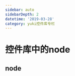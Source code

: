 ```yaml
---
sidebar: auto
sidebarDepth: 2
datetime: '2019-03-28'
category: yuki控件库专栏
---
```


# 控件库中的node

## node


